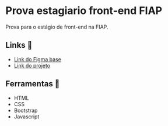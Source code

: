 # Prova estagiario front-end FIAP

Prova para o estágio de front-end na FIAP.


## Links 🔗

 - [Link do Figma base](https://www.figma.com/file/404rIboCkyNvtFh8XxoSBZ/Prova-Estagi%C3%A1rio---Front?node-id=0%3A1&t=QLyucPtSaZaXD0th-1)
 - [Link do projeto]()
 



## Ferramentas 🚀

- HTML
- CSS
- Bootstrap
- Javascript
